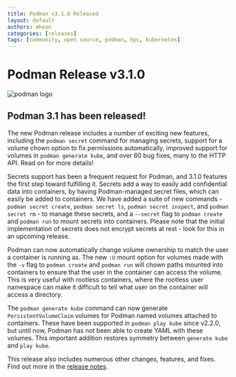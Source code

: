 ```yaml
---
title: Podman v3.1.0 Released
layout: default
authors: mheon
categories: [releases]
tags: [community, open source, podman, hpc, kubernetes]
---
```


# Podman Release v3.1.0

![podman logo](https://podman.io/images/podman.svg)

## Podman 3.1 has been released!

The new Podman release includes a number of exciting new features, including the `podman secret` command for managing secrets, support for a volume chown option to fix permissions automatically, improved support for volumes in `podman generate kube`, and over 60 bug fixes, many to the HTTP API. Read on for more details!
<!--readmore-->

Secrets support has been a frequent request for Podman, and 3.1.0 features the first step toward fulfilling it. Secrets add a way to easily add confidential data into containers, by having Podman-managed secret files, which can easily be added to containers. We have added a suite of new commands - `podman secret create`, `podman secret ls`, `podman secret inspect`, and `podman secret rm` - to manage these secrets, and a `--secret` flag to `podman create` and `podman run` to mount secrets into containers. Please note that the initial implementation of secrets does not encrypt secrets at rest - look for this in an upcoming release.

Podman can now automatically change volume ownership to match the user a container is running as. The new `:U` mount option for volumes made with the `-v` flag to `podman create` and `podman run` will chown paths mounted into containers to ensure that the user in the container can access the volume. This is very useful with rootless containers, where the rootless user namespace can make it difficult to tell what user on the container will access a directory.

The `podman generate kube` command can now generate `PersistentVolumeClaim` volumes for Podman named volumes attached to containers. These have been supported in `podman play kube` since v2.2.0, but until now, Podman has not been able to create YAML with these volumes. This important addition restores symmetry between `generate kube` and `play kube`.

This release also includes numerous other changes, features, and fixes. Find out more in the [release notes](https://github.com/containers/podman/releases/tag/v3.1.0).
